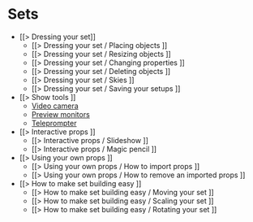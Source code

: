 # Sets

* [[> Dressing your set]]
	* [[> Dressing your set / Placing objects ]]
	* [[> Dressing your set / Resizing objects ]]
	* [[> Dressing your set / Changing properties ]]
	* [[> Dressing your set / Deleting objects ]]
	* [[> Dressing your set / Skies ]]
	* [[> Dressing your set / Saving your setups ]]
* [[> Show tools ]]
	* [Video camera](/docs/2020.1/studio/tutorials/sets/show-tools#video-camera)
	* [Preview monitors](/docs/2020.1/studio/tutorials/sets/show-tools#preview-monitors)
	* [Teleprompter](/docs/2020.1/studio/tutorials/sets/show-tools#teleprompter)
* [[> Interactive props ]]
	* [[> Interactive props / Slideshow ]]
	* [[> Interactive props / Magic pencil ]]
* [[> Using your own props ]]
	* [[> Using your own props / How to import props ]]
	* [[> Using your own props / How to remove an imported props ]]
* [[> How to make set building easy ]]
	* [[> How to make set building easy / Moving your set ]]
	* [[> How to make set building easy / Scaling your set ]]
	* [[> How to make set building easy / Rotating your set ]]
